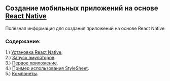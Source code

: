 ## Создание мобильных приложений на основе [React Native]
Полезная информация для создания приложений на основе React Native

### Содержание:
1.) [Установка React Native];  
2.) [Запуск эмуляторов].  
3.) [Первое приложение].     
4.) [Пример использования StyleSheet].     
5.) [Компонеты].     

[Установка React Native]: https://github.com/NetWorkRoom/react-native-start/tree/install
[React Native]: https://facebook.github.io/react-native/
[Запуск эмуляторов]: https://github.com/NetWorkRoom/react-native-start/tree/emulators
[Первое приложение]: https://github.com/NetWorkRoom/react-native-start/tree/projectOne
[Пример использования StyleSheet]: https://github.com/NetWorkRoom/react-native-start/tree/styles 
[Компонеты]: https://github.com/NetWorkRoom/react-native-start/tree/components
